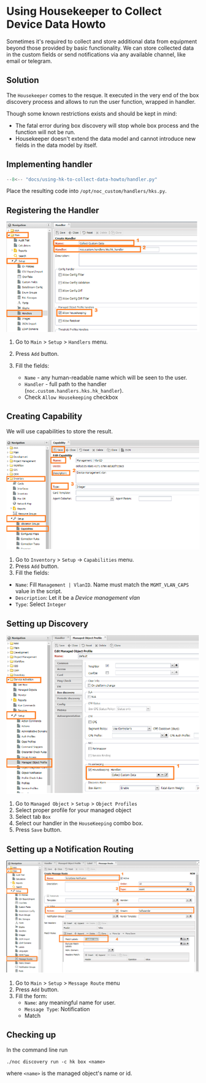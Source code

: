 # Using Housekeeper to Collect Device Data Howto

Sometimes it's required to collect and store additional data from equipment
beyond those provided by basic functionality. We can store collected data
in the custom fields or send notifications via any available channel,
like email or telegram.

## Solution

The `Housekeeper` comes to the resque. It executed in the very end of the
box discovery process and allows to run the user function, wrapped in
handler.

Though some known restrictions exists and should be kept in mind:

* The fatal error during box discovery will stop whole box process
  and the function will not be run.
* Housekeeper doesn't extend the data model and cannot introduce
  new fields in the data model by itself.

## Implementing handler

```  py title="/opt/noc_custom/handlers/hks.py" linenums="1"
--8<-- "docs/using-hk-to-collect-data-howto/handler.py"
```

Place the resulting code into `/opt/noc_custom/handlers/hks.py`.

## Registering the Handler

![New handler](new-handler-scr.png)

1. Go to `Main` > `Setup` > `Handlers` menu.
2. Press `Add` button.
3. Fill the fields:
   
    * `Name` - any human-readable name which will be seen to the user.
    * `Handler` - full path to the handler (`noc.custom.handlers.hks.hk_handler`).
    * Check `Allow Housekeeping` checkbox

## Creating Capability

We will use capabilities to store the result.

![New caps](new-caps-scr.png)

1. Go to `Inventory` > `Setup` -> `Capabilities` menu.
2. Press `Add` button.
3. Fill the fields:
   
  * `Name`: Fill `Management | VlanID`. Name must match the `MGMT_VLAN_CAPS` value
     in the script.
  * `Description`: Let it be a _Device management vlan_
  * `Type`: Select `Integer`

## Setting up Discovery

![Setup MO profile](setup-profile-scr.png)

1. Go to `Managed Object` > `Setup` > `Object Profiles`
2. Select proper profile for your managed object
3. Select tab `Box`
4. Select our handler in the `HouseKeeping` combo box.
5. Press `Save` button.

## Setting up a Notification Routing

![MX new send](mx-new-send-scr.png)

1. Go to `Main` > `Setup` > `Message Route` menu
2. Press `Add` button.
3. Fill the form:
   * `Name`: any meaningful name for user.
   * `Message Type`: Notification
   * Match

## Checking up

In the command line run

```
./noc discovery run -c hk box <name>
```

where `<name>` is the managed object's name or id.
